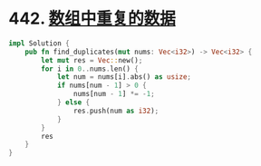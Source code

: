 # 442. [数组中重复的数据](https://leetcode-cn.com/problems/find-all-duplicates-in-an-array/)

```rust
impl Solution {
    pub fn find_duplicates(mut nums: Vec<i32>) -> Vec<i32> {
        let mut res = Vec::new();
        for i in 0..nums.len() {
            let num = nums[i].abs() as usize;
            if nums[num - 1] > 0 {
                nums[num - 1] *= -1;
            } else {
                res.push(num as i32);
            }
        }
        res
    }
}
```

